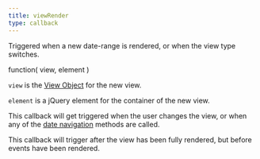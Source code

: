 ```yaml
---
title: viewRender
type: callback
---
```


Triggered when a new date-range is rendered, or when the view type switches.

<div class='spec' markdown='1'>
function( view, element )
</div>

`view` is the [View Object](view-object) for the new view.

`element` is a jQuery element for the container of the new view.

This callback will get triggered when the user changes the view, or when any of the [date navigation](date-navigation) methods are called.

This callback will trigger after the view has been fully rendered, but before events have been rendered.
